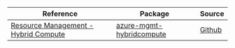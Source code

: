 | Reference | Package | Source |
|---|---|---|
|[Resource Management - Hybrid Compute](mgmt-hybridcompute-readme.md)|[azure-mgmt-hybridcompute](https://pypi.org/project/azure-mgmt-hybridcompute)|[Github](https://github.com/Azure/azure-sdk-for-python/blob/main/sdk/hybridcompute/azure-mgmt-hybridcompute)|
